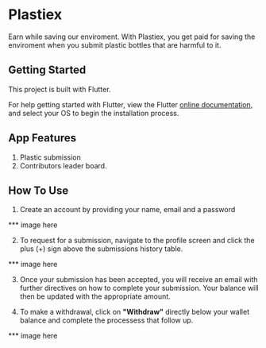 # Plastiex

Earn while saving our enviroment. With Plastiex, you get paid for saving the enviroment when you submit plastic bottles that are harmful to it.

## Getting Started

This project is built with Flutter.

For help getting started with Flutter, view the Flutter
[online documentation](https://flutter.dev/docs/get-started/install), and select your OS to begin the installation process.

## App Features

1. Plastic submission
2. Contributors leader board.

## How To Use

1. Create an account by providing your name, email and a password

\*\*\* image here

2. To request for a submission, navigate to the profile screen and click the plus (+) sign above the submissions history table.

\*\*\* image here

3. Once your submission has been accepted, you will receive an email with further directives on how to complete your submission. Your balance will then be updated with the appropriate amount.

4. To make a withdrawal, click on **"Withdraw"** directly below your wallet balance and complete the processess that follow up.

\*\*\* image here
